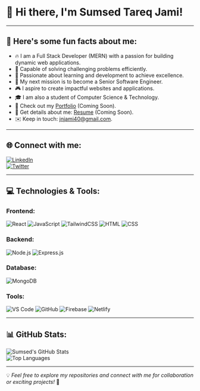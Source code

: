 # 👋 Hi there, I'm Sumsed Tareq Jami!

---

## 🌟 Here's some fun facts about me:

- 🔥 I am a Full Stack Developer (MERN) with a passion for building dynamic web applications.  
- 🧠 Capable of solving challenging problems efficiently.  
- 📘 Passionate about learning and development to achieve excellence.  
- 🚀 My next mission is to become a Senior Software Engineer.  
- 🎮 I aspire to create impactful websites and applications.  
- 🎓 I am also a student of Computer Science & Technology.  
- 📂 Check out my [Portfolio](#) (Coming Soon).  
- 📜 Get details about me: [Resume](#) (Coming Soon).  
- ✉️ Keep in touch: [jnjami40@gmail.com](mailto:jnjami40@gmail.com).  

---

## 🌐 Connect with me:

[![LinkedIn](https://img.shields.io/badge/LinkedIn-0077B5?style=for-the-badge&logo=linkedin&logoColor=white)](https://www.linkedin.com/in/jn-jami-1455112a9/)  
[![Twitter](https://img.shields.io/badge/Twitter-1DA1F2?style=for-the-badge&logo=twitter&logoColor=white)](https://x.com/JamiJn93343)  

---

## 💻 Technologies & Tools:

### Frontend:
![React](https://img.shields.io/badge/React-20232A?style=for-the-badge&logo=react&logoColor=61DAFB)
![JavaScript](https://img.shields.io/badge/JavaScript-323330?style=for-the-badge&logo=javascript&logoColor=F7DF1E)
![TailwindCSS](https://img.shields.io/badge/TailwindCSS-38B2AC?style=for-the-badge&logo=tailwind-css&logoColor=white)
![HTML](https://img.shields.io/badge/HTML-E34F26?style=for-the-badge&logo=html5&logoColor=white)
![CSS](https://img.shields.io/badge/CSS-1572B6?style=for-the-badge&logo=css3&logoColor=white)

### Backend:
![Node.js](https://img.shields.io/badge/Node.js-43853D?style=for-the-badge&logo=node.js&logoColor=white)
![Express.js](https://img.shields.io/badge/Express.js-404D59?style=for-the-badge)

### Database:
![MongoDB](https://img.shields.io/badge/MongoDB-4EA94B?style=for-the-badge&logo=mongodb&logoColor=white)

### Tools:
![VS Code](https://img.shields.io/badge/VS%20Code-007ACC?style=for-the-badge&logo=visual-studio-code&logoColor=white)
![GitHub](https://img.shields.io/badge/GitHub-181717?style=for-the-badge&logo=github)
![Firebase](https://img.shields.io/badge/Firebase-FFCA28?style=for-the-badge&logo=firebase&logoColor=black)
![Netlify](https://img.shields.io/badge/Netlify-00C7B7?style=for-the-badge&logo=netlify&logoColor=white)

---

## 📊 GitHub Stats:

![Sumsed's GitHub Stats](https://github-readme-stats.vercel.app/api?username=Jami40&show_icons=true&theme=radical)  
![Top Languages](https://github-readme-stats.vercel.app/api/top-langs/?username=Jami40&layout=compact&theme=radical)

---

💡 *Feel free to explore my repositories and connect with me for collaboration or exciting projects!* 🚀  
 
